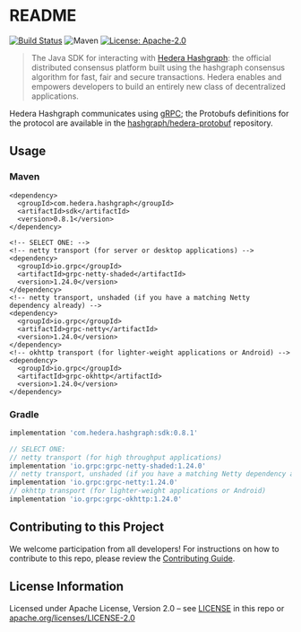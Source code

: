 # README

[![Build Status](https://travis-ci.org/hashgraph/hedera-sdk-java.svg?branch=master)](https://travis-ci.org/hashgraph/hedera-sdk-java) ![Maven](https://img.shields.io/maven-metadata/v/http/central.maven.org/maven2/com/hedera/hashgraph/sdk/maven-metadata.xml.svg) [![License: Apache-2.0](https://img.shields.io/badge/license-Apache--2.0-green)](https://github.com/hashgraph/hedera-sdk-java/blob/master/LICENSE)

> The Java SDK for interacting with [Hedera Hashgraph](https://hedera.com/): the official distributed consensus platform built using the hashgraph consensus algorithm for fast, fair and secure transactions. Hedera enables and empowers developers to build an entirely new class of decentralized applications.

Hedera Hashgraph communicates using [gRPC](https://grpc.io); the Protobufs definitions for the protocol are available in the [hashgraph/hedera-protobuf](https://github.com/hashgraph/hedera-protobuf) repository.

## Usage

### Maven

```markup
<dependency>
  <groupId>com.hedera.hashgraph</groupId>
  <artifactId>sdk</artifactId>
  <version>0.8.1</version>
</dependency>

<!-- SELECT ONE: -->
<!-- netty transport (for server or desktop applications) -->
<dependency>
  <groupId>io.grpc</groupId>
  <artifactId>grpc-netty-shaded</artifactId>
  <version>1.24.0</version>
</dependency>
<!-- netty transport, unshaded (if you have a matching Netty dependency already) -->
<dependency>
  <groupId>io.grpc</groupId>
  <artifactId>grpc-netty</artifactId>
  <version>1.24.0</version>
</dependency>
<!-- okhttp transport (for lighter-weight applications or Android) -->
<dependency>
  <groupId>io.grpc</groupId>
  <artifactId>grpc-okhttp</artifactId>
  <version>1.24.0</version>
</dependency>
```

### Gradle

```groovy
implementation 'com.hedera.hashgraph:sdk:0.8.1'

// SELECT ONE:
// netty transport (for high throughput applications)
implementation 'io.grpc:grpc-netty-shaded:1.24.0'
// netty transport, unshaded (if you have a matching Netty dependency already)
implementation 'io.grpc:grpc-netty:1.24.0'
// okhttp transport (for lighter-weight applications or Android)
implementation 'io.grpc:grpc-okhttp:1.24.0'
```

## Contributing to this Project

We welcome participation from all developers! For instructions on how to contribute to this repo, please review the [Contributing Guide](https://github.com/SimiHunjan/hedera-sdk-java/tree/11164c2457f9031bc48348440d77eef88a7d2df2/docs/CONTRIBUTING.md).

## License Information

Licensed under Apache License, Version 2.0 – see [LICENSE](https://github.com/SimiHunjan/hedera-sdk-java/tree/11164c2457f9031bc48348440d77eef88a7d2df2/docs/LICENSE/README.md) in this repo or [apache.org/licenses/LICENSE-2.0](http://www.apache.org/licenses/LICENSE-2.0)

